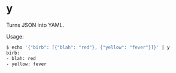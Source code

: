 # y

Turns JSON into YAML.

Usage:
```bash
$ echo '{"birb": [{"blah": "red"}, {"yellow": "fever"}]}' | y
birb:
- blah: red
- yellow: fever
```
